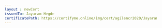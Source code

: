 ```yaml
--- 
layout : newCert 
issuedTo: Jayaram Hegde 
certificatePath: https://certifyme.online/img/cert/agilencr2020/JayaramHegde_c75f0.png
--- 
```

